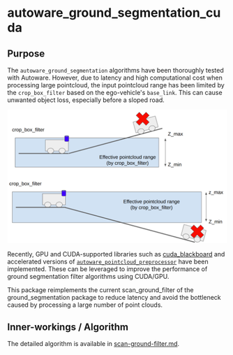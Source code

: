 # autoware_ground_segmentation_cuda

## Purpose

The `autoware_ground_segmentation` algorithms have been thoroughly tested with Autoware. However, due to latency and high computational cost when processing large pointcloud, the input pointcloud range has been limited by the `crop_box_filter` based on the ego-vehicle's `base_link`. This can cause unwanted object loss, especially before a sloped road.

![ground_segmentation_pipeline issue](./docs/image/ground_segmentation_issue.png)

Recently, GPU and CUDA-supported libraries such as [cuda_blackboard](https://github.com/autowarefoundation/cuda_blackboard/blob/1837689df2891f6223f07c178c21aed252566ede/README.md) and accelerated versions of [`autoware_pointcloud_preprocessor`](../../sensing/autoware_cuda_pointcloud_preprocessor/README.md) have been implemented. These can be leveraged to improve the performance of ground segmentation filter algorithms using CUDA/GPU.

This package reimplements the current scan_ground_filter of the ground_segmentation package to reduce latency and avoid the bottleneck caused by processing a large number of point clouds.

## Inner-workings / Algorithm

The detailed algorithm is available in [scan-ground-filter.md](../autoware_ground_segmentation/docs/scan-ground-filter.md).

